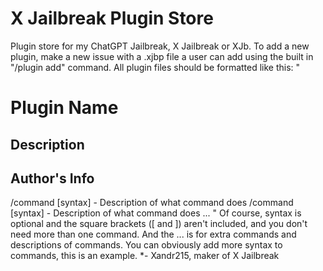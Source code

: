 # X Jailbreak Plugin Store
Plugin store for my ChatGPT Jailbreak, X Jailbreak or XJb.
To add a new plugin, make a new issue with a .xjbp file a user can add using the built in "/plugin add" command. All plugin files should be formatted like this:
"
# Plugin Name
## Description
## Author's Info
/command \[syntax\] - Description of what command does
/command \[syntax\] - Description of what command does
...
"
Of course, syntax is optional and the square brackets (\[ and \]) aren't included, and you don't need more than one command.
And the ... is for extra commands and descriptions of commands.
You can obviously add more syntax to commands, this is an example.
*\- Xandr215, maker of X Jailbreak
